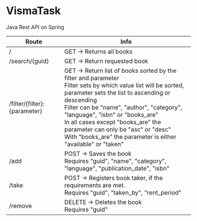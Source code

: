 # VismaTask

Java Rest API on Spring

Route  | Info
------------- | -------------
/  | GET -> Returns all books
/search/{guid}  | GET -> Return requested book
/filter/{filter}:{parameter} | GET -> Return list of books sorted by the filter and parameter <br> Filter sets by which value list will be sorted, parameter sets the list to ascending or descending<br> Filter can be "name", "author", "category", "language", "isbn" or "books_are" <br> In all cases except "books_are" the parameter can only be "asc" or "desc" <br> With "books_are" the parameter is either "available" or "taken"   
/add | POST -> Saves the book <br> Requires "guid", "name", "category", "language", "publication_date", "isbn"
/take | POST -> Registers book taker, if the requirements are met. <br> Requires "guid", "taken_by", "rent_period"
/remove | DELETE -> Deletes the book <br> Requires "guid"
